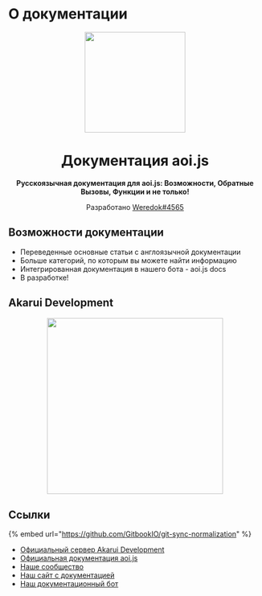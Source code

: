 # О документации
<p align="center">
  <a href="https://aoi.js.org">
    <img width="200" src="https://cdn.discordapp.com/attachments/804813961190572093/924765606056701952/aoits.png">
  </a>
</p>

<h1 align="center">Документация aoi.js</h1>

<div align="center">

**Русскоязычная документация для aoi.js: Возможности, Обратные Вызовы, Функции и не только!**


Разработано [Weredok#4565](https://discord.com/users/828198636549832737)

[npm-image]: http://img.shields.io/npm/v/aoi.js.svg?style=flat-square
[npm-url]: http://npmjs.org/package/aoi.js
[download-image]: https://img.shields.io/npm/dt/aoi.js.svg?style=flat-square
[download-url]: https://npmjs.org/package/aoi.js
[aoijs-server]: https://img.shields.io/discord/773352845738115102?color=5865F2&logo=discord&logoColor=white
[aoijs-server-url]: https://aoi.js.org/invite
    
</div>

## Возможности документации

- Переведенные основные статьи с англоязычной документации
- Больше категорий, по которым вы можете найти информацию
- Интегрированная документация в нашего бота - aoi.js docs
- В разработке!
 
## Akarui Development

<p align="center">
  <a href="https://aoi.js.org/invite">
    <img width="350" src="https://cdn.discordapp.com/attachments/804813961190572093/909447704978001931/Akarui_Development_Banner.png">
  </a>
</p>

    
## Ссылки
{% embed url="https://github.com/GitbookIO/git-sync-normalization" %}

- [Официальный сервер Akarui Development](https://aoi.js.org/invite)
- [Официальная документация  aoi.js](https://akarui.leref.ga/)
- [Наше сообщество](https://discord.gg/EpXEcn6Bzc)
- [Наш сайт с документацией](https://weredok.gitbook.io/docs/)
- [Наш документационный бот](https://docs.weredok.ga)
